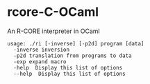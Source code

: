 # rcore-C-OCaml
An R-CORE interpreter in OCaml

```
usage: ./ri [-inverse] [-p2d] program [data]
  -inverse inversion
  -p2d translation from programs to data
  -exp expand macro
  -help  Display this list of options
  --help  Display this list of options
```